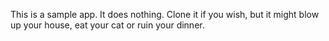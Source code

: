 This is a sample app.  It does nothing.  Clone it if you wish, but it might blow up your house, eat your cat or ruin your dinner.
